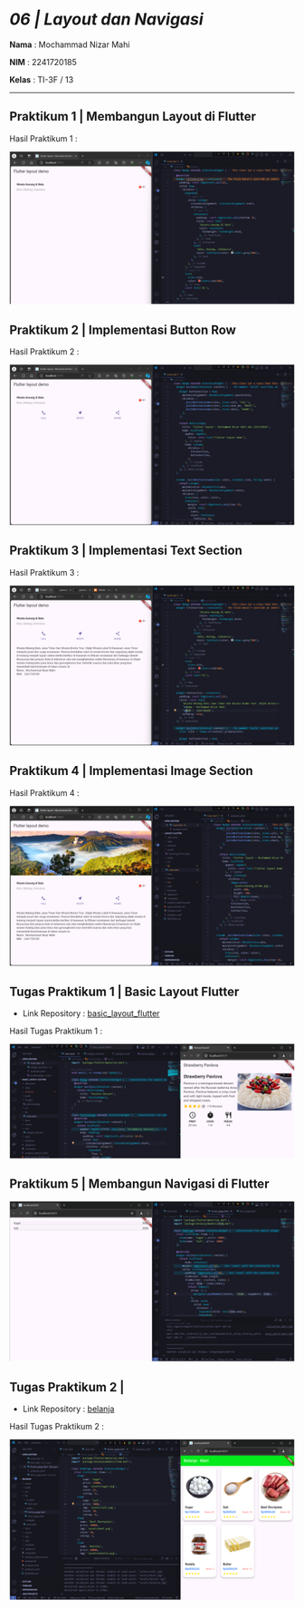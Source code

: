 # *06 | Layout dan Navigasi*

**Nama** : Mochammad Nizar Mahi

**NIM** : 2241720185

**Kelas** : TI-3F / 13

---

## Praktikum 1 | Membangun Layout di Flutter

Hasil Praktikum 1 : 

![P1](assets/P1.png)

## Praktikum 2 | Implementasi Button Row

Hasil Praktikum 2 : 

![P2](assets/P2.png)

## Praktikum 3 | Implementasi Text Section

Hasil Praktikum 3 :

![P3](assets/P3.png)

## Praktikum 4 | Implementasi Image Section

Hasil Praktikum 4 :

![P4](assets/P4.png)

## Tugas Praktikum 1 | Basic Layout Flutter

- Link Repository : [basic_layout_flutter](https://github.com/nizarmahi/basic_layout_flutter)

Hasil Tugas Praktikum 1 : 

![T1](assets/T1.png)

## Praktikum 5 | Membangun Navigasi di Flutter

![P5](assets/P5.png)

## Tugas Praktikum 2 | 

- Link Repository : [belanja](https://github.com/nizarmahi/belanja)

Hasil Tugas Praktikum 2 : 

![T2](assets/T2.png)